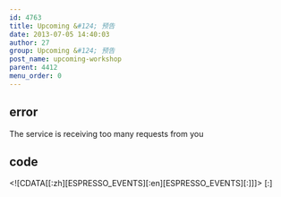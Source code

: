 ```yaml
---
id: 4763
title: Upcoming &#124; 预告
date: 2013-07-05 14:40:03
author: 27
group: Upcoming &#124; 预告
post_name: upcoming-workshop
parent: 4412
menu_order: 0
---
```


## error
The service is receiving too many requests from you

## code
 <!\[CDATA\[\[:zh\]\[ESPRESSO\_EVENTS\]\[:en\]\[ESPRESSO\_EVENTS\]\[:\]\]\]> \[:\]
